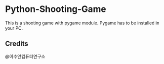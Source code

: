 # Python-Shooting-Game
This is a shooting game with pygame module. Pygame has to be installed in your PC.

## Credits
@이수안컴퓨터연구소
